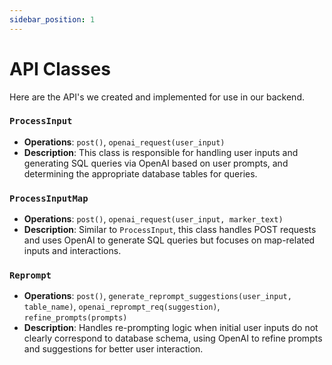 ```yaml
---
sidebar_position: 1
---
```


# API Classes

Here are the API's we created and implemented for use in our backend.

### `ProcessInput`
- **Operations**: `post()`, `openai_request(user_input)`
- **Description**: This class is responsible for handling user inputs and generating SQL queries via OpenAI based on user prompts, and determining the appropriate database tables for queries.

### `ProcessInputMap`
- **Operations**: `post()`, `openai_request(user_input, marker_text)`
- **Description**: Similar to `ProcessInput`, this class handles POST requests and uses OpenAI to generate SQL queries but focuses on map-related inputs and interactions.

### `Reprompt`
- **Operations**: `post()`, `generate_reprompt_suggestions(user_input, table_name)`, `openai_reprompt_req(suggestion)`, `refine_prompts(prompts)`
- **Description**: Handles re-prompting logic when initial user inputs do not clearly correspond to database schema, using OpenAI to refine prompts and suggestions for better user interaction.
